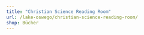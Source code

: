 ```yaml
---
title: "Christian Science Reading Room"
url: /lake-oswego/christian-science-reading-room/
shop: Bücher
---
```

